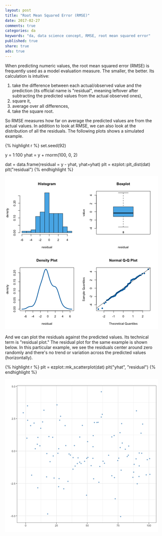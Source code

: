 ```yaml
---
layout: post
title: "Root Mean Squared Error (RMSE)"
date: 2017-02-27
comments: true
categories: da
keywords: "da, data science concept, RMSE, root mean squared error"
published: true
share: true
ads: true
---
```


When predicting numeric values, the root mean squared error (RMSE) is frequently
used as a model evaluation measure. The smaller, the better. Its calculation is 
intuitive: 

1. take the difference between each actual/observed value and the prediction (its official name is "residual", meaning leftover after subtracting the predicted values from the 
actual observed ones), 
2. square it,
3. average over all differences,
4. take the square root.

So RMSE measures how far on average the predicted values are from the actual values.
In addition to look at RMSE, we can also look at the distribution of all the residuals.
The following plots shows a simulated example.


{% highlight r %}
set.seed(92)

y = 1:100
yhat = y + rnorm(100, 0, 2)

dat = data.frame(residual = y - yhat, yhat=yhat)
plt = ezplot::plt_dist(dat)
plt("residual")
{% endhighlight %}

![center](/../figs/2017-02-27-rmse/unnamed-chunk-1-1.png)

And we can plot the residuals against the predicted values. Its technical term is "residual plot." The residual plot for the same example is shown below. In this particular example, we see the residuals center around zero randomly and there's no trend or variation across the predicted values (horizontally). 

{% highlight r %}
plt = ezplot::mk_scatterplot(dat)
plt("yhat", "residual")
{% endhighlight %}

![center](/../figs/2017-02-27-rmse/unnamed-chunk-2-1.png)
